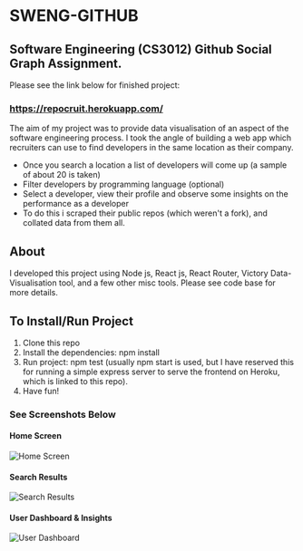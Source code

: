 # SWENG-GITHUB

## Software Engineering (CS3012) Github Social Graph Assignment.

Please see the link below for finished project:

### https://repocruit.herokuapp.com/

The aim of my project was to provide data visualisation of an aspect of the software engineering process. I took the angle of building a web app which recruiters can use to find developers in the same location as their company.

- Once you search a location a list of developers will come up (a sample of about 20 is taken)
- Filter developers by programming language (optional)
- Select a developer, view their profile and observe some insights on the performance as a developer
- To do this i scraped their public repos (which weren't a fork), and collated data from them all.

## About

I developed this project using Node js, React js, React Router, Victory Data-Visualisation tool, and a few other misc tools. Please see code base for more details.

## To Install/Run Project

1. Clone this repo
2. Install the dependencies: npm install
3. Run project: npm test (usually npm start is used, but I have reserved this for running a simple express server to serve the frontend on Heroku, which is linked to this repo).
4. Have fun!

### See Screenshots Below

#### Home Screen

![Home Screen](https://www.dropbox.com/s/cfthq3hlcxj4oyh/Screenshot%202019-11-28%20at%2011.36.46.png?raw=1)

#### Search Results

![Search Results](https://www.dropbox.com/s/p1uguhbjhnya0k5/Screenshot%202019-11-28%20at%2011.36.36.png?raw=1)

#### User Dashboard & Insights

![User Dashboard](https://www.dropbox.com/s/hcp5p32weqzhy5o/Screenshot%202019-11-28%20at%2011.36.20.png?raw=1)
